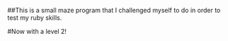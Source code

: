 ##This is a small maze program that I challenged myself to do in order to test my ruby skills.

#Now with a level 2! 